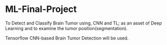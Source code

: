 # ML-Final-Project
To Detect and Classify Brain Tumor using, CNN and TL; as an asset of Deep Learning and to examine the tumor position(segmentation).

Tensorflow CNN-based Brain Tumor Detection will be used.
